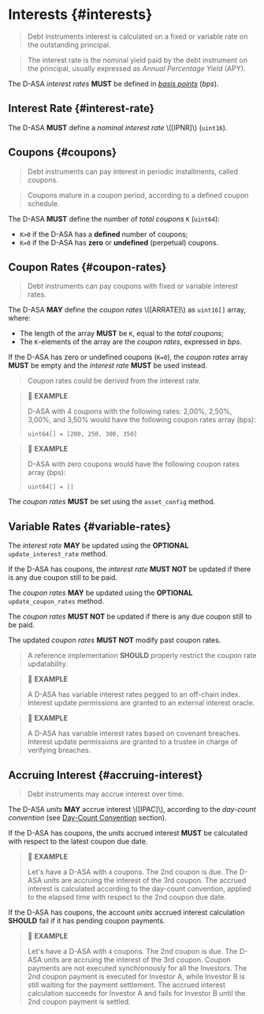 # Interests {#interests}

> Debt instruments interest is calculated on a fixed or variable rate on the outstanding
> principal.

> The interest rate is the nominal yield paid by the debt instrument on the principal,
> usually expressed as *Annual Percentage Yield* (APY).

The D-ASA *interest rates* **MUST** be defined in *<a href="https://en.wikipedia.org/wiki/Basis_point">basis
points</a>* (*bps*).

## Interest Rate {#interest-rate}

The D-ASA **MUST** define a *nominal interest rate* \\([IPNR]\\) (`uint16`).

## Coupons {#coupons}

> Debt instruments can pay interest in periodic installments, called coupons.

> Coupons mature in a coupon period, according to a defined coupon schedule.

The D-ASA **MUST** define the number of *total coupons* `K` (`uint64`):

- `K>0` if the D-ASA has a **defined** number of coupons;
- `K=0` if the D-ASA has **zero** or **undefined** (perpetual) coupons.

## Coupon Rates {#coupon-rates}

> Debt instruments can pay coupons with fixed or variable interest rates.

The D-ASA **MAY** define the *coupon rates* \\([ARRATE]\\) as `uint16[]` array,
where:

- The length of the array **MUST** be `K`, equal to the *total coupons*;
- The `K`\-elements of the array are the *coupon rates*, expressed in *bps*.

If the D-ASA has zero or undefined coupons (`K=0`), the *coupon rates* array **MUST**
be empty and the *interest rate* **MUST** be used instead.

> Coupon rates could be derived from the interest rate.

> 📎 **EXAMPLE**
>
> D-ASA with 4 coupons with the following rates: 2,00%, 2,50%, 3,00%, and 3,50%
> would have the following coupon rates array (bps):
>
> ```text
> uint64[] = [200, 250, 300, 350]
> ```

> 📎 **EXAMPLE**
>
> D-ASA with zero coupons would have the following coupon rates array (bps):
>
> ```text
> uint64[] = []
> ```

The *coupon rates* **MUST** be set using the `asset_config` method.

## Variable Rates {#variable-rates}

The *interest rate* **MAY** be updated using the **OPTIONAL** `update_interest_rate`
method.

If the D-ASA has coupons, the *interest rate* **MUST NOT** be updated if there is
any due coupon still to be paid.

The *coupon rates* **MAY** be updated using the **OPTIONAL** `update_coupon_rates`
method.

The *coupon rates* **MUST NOT** be updated if there is any due coupon still to be
paid.

The updated *coupon rates* **MUST NOT** modify past coupon rates.

> A reference implementation **SHOULD** properly restrict the coupon rate updatability.

> 📎 **EXAMPLE**
>
> A D-ASA has variable interest rates pegged to an off-chain index. Interest update
> permissions are granted to an external interest oracle.

> 📎 **EXAMPLE**
>
> A D-ASA has variable interest rates based on covenant breaches. Interest update
> permissions are granted to a trustee in charge of verifying breaches.

## Accruing Interest {#accruing-interest}

> Debt instruments may accrue interest over time.

The D-ASA *units* **MAY** accrue interest \\([IPAC]\\), according to the *day-count
convention* (see [Day-Count Convention](./day-count-convention.md) section).

If the D-ASA has coupons, the *units* accrued interest **MUST** be calculated with
respect to the latest coupon due date.

> 📎 **EXAMPLE**
>
> Let's have a D-ASA with `4` coupons. The 2nd coupon is due. The D-ASA units are
> accruing the interest of the 3rd coupon. The accrued interest is calculated according
> to the day-count convention, applied to the elapsed time with respect to the 2nd
> coupon due date.

If the D-ASA has coupons, the account *units* accrued interest calculation **SHOULD**
fail if it has pending coupon payments.

> 📎 **EXAMPLE**
>
> Let's have a D-ASA with `4` coupons. The 2nd coupon is due. The D-ASA units are
> accruing the interest of the 3rd coupon. Coupon payments are not executed synchronously
> for all the Investors. The 2nd coupon payment is executed for Investor A, while
> Investor B is still waiting for the payment settlement. The accrued interest calculation
> succeeds for Investor A and fails for Investor B until the 2nd coupon payment is
> settled.

